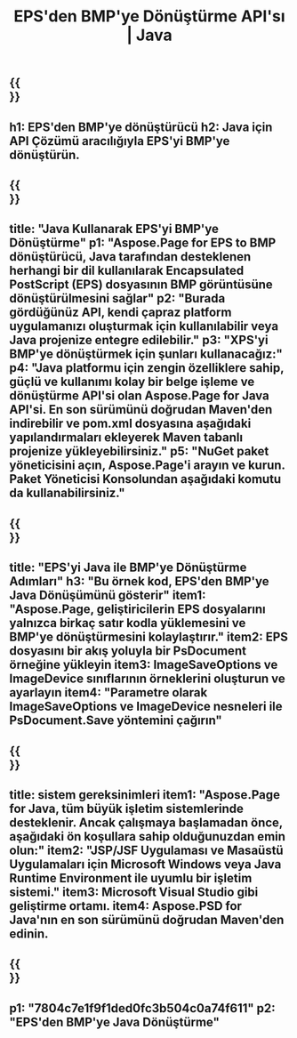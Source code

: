 ﻿---
translation: true
template: /_templates/_conversion-child-java.md
title: EPS'den BMP'ye Dönüştürme API'sı | Java
url: /java/conversion/eps-to-bmp/
description: EPS formatı için BMP dosyasına örnek Java dönüştürme kodu. Herhangi bir Web veya Masaüstü Java tabanlı uygulamada EPS'yi BMP'ye dönüştürmek için bu örnek kodu kullanın.
informat: EPS
outformat: BMP
otherformats: XPS PS
---

{{<section banner>}}
---
h1: EPS'den BMP'ye dönüştürücü
h2: Java için API Çözümü aracılığıyla EPS'yi BMP'ye dönüştürün.
---

{{<section overview>}}
---
title: "Java Kullanarak EPS'yi BMP'ye Dönüştürme"
p1: "Aspose.Page for EPS to BMP dönüştürücü, Java tarafından desteklenen herhangi bir dil kullanılarak Encapsulated PostScript (EPS) dosyasının BMP görüntüsüne dönüştürülmesini sağlar"
p2: "Burada gördüğünüz API, kendi çapraz platform uygulamanızı oluşturmak için kullanılabilir veya Java projenize entegre edilebilir."
p3: "XPS'yi BMP'ye dönüştürmek için şunları kullanacağız:"
p4: "Java platformu için zengin özelliklere sahip, güçlü ve kullanımı kolay bir belge işleme ve dönüştürme API'si olan Aspose.Page for Java API'si. En son sürümünü doğrudan Maven'den indirebilir ve pom.xml dosyasına aşağıdaki yapılandırmaları ekleyerek Maven tabanlı projenize yükleyebilirsiniz."
p5: "NuGet paket yöneticisini açın, Aspose.Page'i arayın ve kurun. Paket Yöneticisi Konsolundan aşağıdaki komutu da kullanabilirsiniz."
---

{{<section feature1>}}
---
title: "EPS'yi Java ile BMP'ye Dönüştürme Adımları"
h3: "Bu örnek kod, EPS'den BMP'ye Java Dönüşümünü gösterir"
item1: "Aspose.Page, geliştiricilerin EPS dosyalarını yalnızca birkaç satır kodla yüklemesini ve BMP'ye dönüştürmesini kolaylaştırır."
item2: EPS dosyasını bir akış yoluyla bir PsDocument örneğine yükleyin
item3: ImageSaveOptions ve ImageDevice sınıflarının örneklerini oluşturun ve ayarlayın
item4: "Parametre olarak ImageSaveOptions ve ImageDevice nesneleri ile PsDocument.Save yöntemini çağırın"
---

{{<section feature2>}}
---
title: sistem gereksinimleri
item1: "Aspose.Page for Java, tüm büyük işletim sistemlerinde desteklenir. Ancak çalışmaya başlamadan önce, aşağıdaki ön koşullara sahip olduğunuzdan emin olun:"
item2: "JSP/JSF Uygulaması ve Masaüstü Uygulamaları için Microsoft Windows veya Java Runtime Environment ile uyumlu bir işletim sistemi."
item3: Microsoft Visual Studio gibi geliştirme ortamı.
item4: Aspose.PSD for Java'nın en son sürümünü doğrudan Maven'den edinin.
---

{{<section gist>}}
---
p1: "7804c7e1f9f1ded0fc3b504c0a74f611"
p2: "EPS'den BMP'ye Java Dönüştürme"
---

